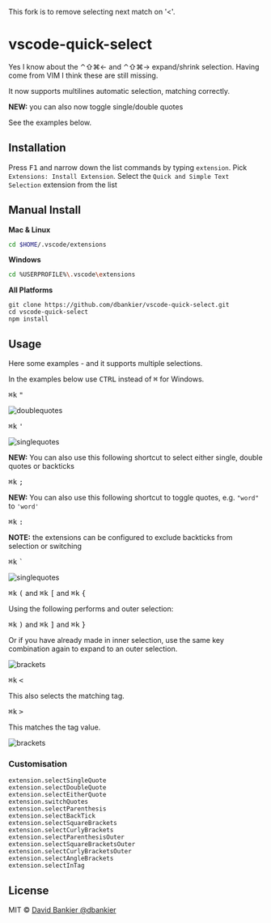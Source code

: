 This fork is to remove selecting next match on '<'.

# vscode-quick-select

Yes I know about the ⌃⇧⌘← and ⌃⇧⌘→ expand/shrink selection. Having come from VIM I think these are still missing.

It now supports multilines automatic selection, matching correctly.

**NEW:** you can also now toggle single/double quotes

See the examples below.

## Installation

Press <kbd>F1</kbd> and narrow down the list commands by typing `extension`. Pick `Extensions: Install Extension`.
Select the `Quick and Simple Text Selection` extension from the list

## Manual Install

**Mac & Linux**

```sh
cd $HOME/.vscode/extensions
```

**Windows**

```sh
cd %USERPROFILE%\.vscode\extensions
```

**All Platforms**

```
git clone https://github.com/dbankier/vscode-quick-select.git
cd vscode-quick-select
npm install
```

## Usage

Here some examples - and it supports multiple selections.

In the examples below use <kbd>CTRL</kbd> instead of <kbd>⌘</kbd> for Windows.

<kbd>⌘</kbd><kbd>k</kbd> <kbd>"</kbd>

![doublequotes](https://github.com/dbankier/vscode-quick-select/raw/master/screens/doublequotes.gif)

<kbd>⌘</kbd><kbd>k</kbd> <kbd>'</kbd>

![singlequotes](https://github.com/dbankier/vscode-quick-select/raw/master/screens/singlequotes.gif)

**NEW:** You can also use this following shortcut to select either single, double quotes or backticks

<kbd>⌘</kbd><kbd>k</kbd> <kbd>;</kbd>

**NEW:** You can also use this following shortcut to toggle quotes, e.g. `"word"` to `'word'`

<kbd>⌘</kbd><kbd>k</kbd> <kbd>:</kbd>

**NOTE:** the extensions can be configured to exclude backticks from selection or switching

<kbd>⌘</kbd><kbd>k</kbd> <kbd>`</kbd>

![singlequotes](https://github.com/dbankier/vscode-quick-select/raw/master/screens/backticks.gif)

<kbd>⌘</kbd><kbd>k</kbd> <kbd>(</kbd> and
<kbd>⌘</kbd><kbd>k</kbd> <kbd>[</kbd> and
<kbd>⌘</kbd><kbd>k</kbd> <kbd>{</kbd>

Using the following performs and outer selection:

<kbd>⌘</kbd><kbd>k</kbd> <kbd>)</kbd> and
<kbd>⌘</kbd><kbd>k</kbd> <kbd>]</kbd> and
<kbd>⌘</kbd><kbd>k</kbd> <kbd>}</kbd>

Or if you have already made in inner selection, use the same key combination again to expand to an outer selection.

![brackets](https://github.com/dbankier/vscode-quick-select/raw/master/screens/brackets.gif)

<kbd>⌘</kbd><kbd>k</kbd> <kbd><</kbd>

This also selects the matching tag.

<kbd>⌘</kbd><kbd>k</kbd> <kbd>></kbd>

This matches the tag value.

![brackets](https://github.com/dbankier/vscode-quick-select/raw/master/screens/tags.gif)

### Customisation

```
extension.selectSingleQuote
extension.selectDoubleQuote
extension.selectEitherQuote
extension.switchQuotes
extension.selectParenthesis
extension.selectBackTick
extension.selectSquareBrackets
extension.selectCurlyBrackets
extension.selectParenthesisOuter
extension.selectSquareBracketsOuter
extension.selectCurlyBracketsOuter
extension.selectAngleBrackets
extension.selectInTag
```

## License

MIT © [David Bankier @dbankier](https://github.com/dbankier)

<!-- [@davidbankier](https://twitter.com/davidbankier) -->
